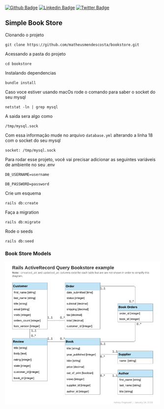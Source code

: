 [![Github Badge](https://img.shields.io/badge/-Github-000?style=flat-square&logo=Github&logoColor=white&link=https://github.com/matheusmendescosta)](https://github.com/matheusmendescosta)
[![Linkedin Badge](https://img.shields.io/badge/-LinkedIn-blue?style=flat-square&logo=Linkedin&logoColor=white&link=https://www.linkedin.com/in/matheusmendescosta/)](https://www.linkedin.com/in/matheusmendescosta/)
[![Twitter Badge](https://img.shields.io/badge/-Twitter-1ca0f1?style=flat-square&labelColor=1ca0f1&logo=twitter&logoColor=white&link=https://twitter.com/batheusmendes)](https://twitter.com/batheusmendes)

## Simple Book Store

Clonando o projeto

`git clone https://github.com/matheusmendescosta/bookstore.git`

Acessando a pasta do projeto

`cd bookstore`

Instalando dependencias

`bundle install`

Caso voce estiver usando macOs rode o comando para saber o socket do seu mysql

`netstat -ln | grep mysql` 

A saida sera algo como 

`/tmp/mysql.sock`

Com essa informação mude no arquivo `database.yml` alterando a linha 18 com o socket do seu mysql 

`socket: /tmp/mysql.sock`

Para rodar esse projeto, você vai precisar adicionar as seguintes variáveis de ambiente no seu .env

`DB_USERNAME=username`

`DB_PASSWORD=password`

Crie um esquema 

`rails db:create`

Faça a migration

`rails db:migrate`

Rode o seeds

`rails db:seed`

### Book Store Models

<img src="./public/bookstore_models.png">
